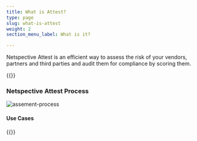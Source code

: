 ```yaml
---
title: What is Attest?
type: page
slug: what-is-attest
weight: 2
section_menu_label: What is it?

---
```

Netspective Attest is an efficient way to assess the risk of your vendors, partners and third parties and audit them for compliance by scoring them.

{{<benefits type="attest-features" column="5">}}

### Netspective Attest Process
![assement-process](/img/solutions/attest/assement-process.jpg#center)

#### Use Cases

{{<benefits type="attest-usecase" column="5">}}